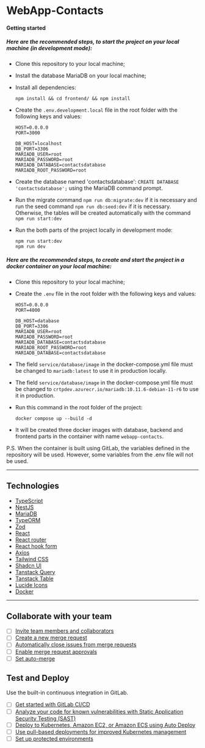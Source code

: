 # WebApp-Contacts

#### Getting started

##### Here are the recommended steps, to start the project on your local machine (in development mode):

- Clone this repository to your local machine;

- Install the database MariaDB on your local machine;

- Install all dependencies:

  ```
  npm install && cd frontend/ && npm install
  ```

- Create the `.env.development.local` file in the root folder with the following keys and values:

  ```
  HOST=0.0.0.0
  PORT=3000

  DB_HOST=localhost
  DB_PORT=3306
  MARIADB_USER=root
  MARIADB_PASSWORD=root
  MARIADB_DATABASE=contactsdatabase
  MARIADB_ROOT_PASSWORD=root
  ```

- Create the database named 'contactsdatabase': `CREATE DATABASE 'contactsdatabase';` using the MariaDB command prompt.

- Run the migrate command `npm run db:migrate:dev` if it is necessary and run the seed command `npm run db:seed:dev` if it is necessary.
  Otherwise, the tables will be created automatically with the command `npm run start:dev`

- Run the both parts of the project locally in development mode:

  ```
  npm run start:dev
  npm run dev
  ```

##### Here are the recommended steps, to create and start the project in a docker container on your local machine:

- Clone this repository to your local machine;

- Create the `.env` file in the root folder with the following keys and values:

  ```
  HOST=0.0.0.0
  PORT=4000

  DB_HOST=database
  DB_PORT=3306
  MARIADB_USER=root
  MARIADB_PASSWORD=root
  MARIADB_DATABASE=contactsdatabase
  MARIADB_ROOT_PASSWORD=root
  MARIADB_DATABASE=contactsdatabase
  ```

- The field `service/database/image` in the docker-compose.yml file must be changed to `mariadb:latest` to use it in production locally.
- The field `service/database/image` in the docker-compose.yml file must be changed to `crtpdev.azurecr.io/mariadb:10.11.6-debian-11-r6` to use it in production.

- Run this command in the root folder of the project:

  ```
  docker compose up --build -d
  ```

- It will be created three docker images with database, backend and frontend parts in the container with name `webapp-contacts`.

P.S. When the container is built using GitLab, the variables defined in the repository will be used. However, some variables from the .env file will not be used.

---

## Technologies

- [TypeScript](https://www.typescriptlang.org/)
- [NestJS](https://docs.nestjs.com/)
- [MariaDB](https://mariadb.org/)
- [TypeORM](https://typeorm.io/)
- [Zod](https://zod.dev/)
- [React](https://react.dev/)
- [React router](https://reactrouter.com/en/main)
- [React hook form](https://react-hook-form.com/)
- [Axios](https://axios-http.com/)
- [Tailwind CSS](https://tailwindcss.com/)
- [Shadcn UI](https://ui.shadcn.com/)
- [Tanstack Query](https://tanstack.com/)
- [Tanstack Table](https://tanstack.com/table/latest)
- [Lucide Icons](https://lucide.dev/)
- [Docker](https://www.docker.com/)

---

## Collaborate with your team

- [ ] [Invite team members and collaborators](https://docs.gitlab.com/ee/user/project/members/)
- [ ] [Create a new merge request](https://docs.gitlab.com/ee/user/project/merge_requests/creating_merge_requests.html)
- [ ] [Automatically close issues from merge requests](https://docs.gitlab.com/ee/user/project/issues/managing_issues.html#closing-issues-automatically)
- [ ] [Enable merge request approvals](https://docs.gitlab.com/ee/user/project/merge_requests/approvals/)
- [ ] [Set auto-merge](https://docs.gitlab.com/ee/user/project/merge_requests/merge_when_pipeline_succeeds.html)

## Test and Deploy

Use the built-in continuous integration in GitLab.

- [ ] [Get started with GitLab CI/CD](https://docs.gitlab.com/ee/ci/quick_start/index.html)
- [ ] [Analyze your code for known vulnerabilities with Static Application Security Testing (SAST)](https://docs.gitlab.com/ee/user/application_security/sast/)
- [ ] [Deploy to Kubernetes, Amazon EC2, or Amazon ECS using Auto Deploy](https://docs.gitlab.com/ee/topics/autodevops/requirements.html)
- [ ] [Use pull-based deployments for improved Kubernetes management](https://docs.gitlab.com/ee/user/clusters/agent/)
- [ ] [Set up protected environments](https://docs.gitlab.com/ee/ci/environments/protected_environments.html)
